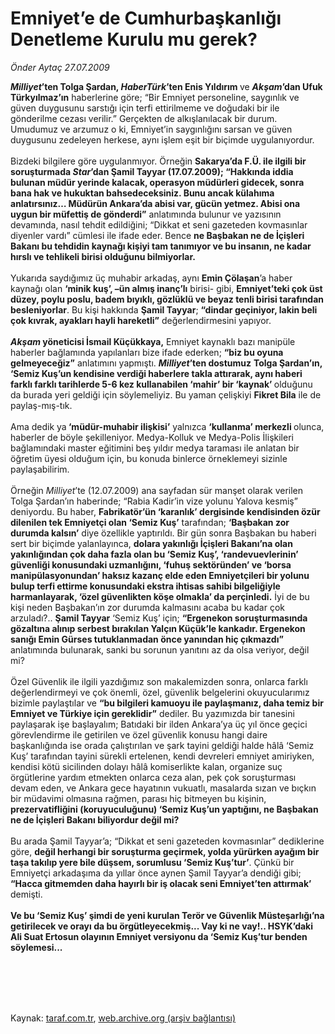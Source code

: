 # Emniyet’e de Cumhurbaşkanlığı Denetleme Kurulu mu gerek?

*Önder Aytaç 27.07.2009*

<div class="taraf_structure_2col_1zq">
<div class="margen_n">



 <p><b><i>Milliyet</i>’ten Tolga Şardan, <i>HaberTürk</i>’ten Enis Yıldırım </b>ve <b><i>Akşam</i>’dan Ufuk Türkyılmaz’ın</b> haberlerine göre; “Bir Emniyet personeline, saygınlık ve güven duygusunu sarstığı için terfi ettirilmeme ve doğudaki bir ile gönderilme cezası verilir.” Gerçekten de alkışlanılacak bir durum. Umudumuz ve arzumuz o ki, Emniyet’in saygınlığını sarsan ve güven duygusunu zedeleyen herkese, aynı işlem eşit bir biçimde uygulanıyordur. <br/><br/>Bizdeki bilgilere göre uygulanmıyor. Örneğin <b>Sakarya’da F.Ü. ile ilgili bir soruşturmada <i>Star</i>’dan Şamil Tayyar (17.07.2009); “Hakkında iddia bulunan müdür yerinde kalacak, operasyon müdürleri gidecek, sonra bana hak ve hukuktan bahsedeceksiniz. Bunu ancak külahıma anlatırsınız… Müdürün Ankara’da abisi var, gücün yetmez. Abisi ona uygun bir müfettiş de gönderdi”</b> anlatımında bulunur ve yazısının devamında, nasıl tehdit edildiğini; “Dikkat et seni gazeteden kovmasınlar diyenler vardı” cümlesi ile ifade eder. Bence <b>ne Başbakan ne de İçişleri Bakanı bu tehdidin kaynağı kişiyi tam tanımıyor ve bu insanın, ne kadar hırslı ve tehlikeli birisi olduğunu bilmiyorlar.</b> <br/><br/>Yukarıda saydığımız üç muhabir arkadaş, aynı <b>Emin Çölaşan</b>’a haber kaynağı olan <b>‘minik kuş’, –ün almış inanç’lı</b> birisi- gibi, <b>Emniyet’teki çok üst düzey, poylu poslu, badem bıyıklı, gözlüklü ve beyaz tenli birisi tarafından besleniyorlar</b>. Bu kişi hakkında <b>Şamil Tayyar</b>; <b>“dindar geçiniyor, lakin beli çok kıvrak, ayakları hayli hareketli”</b> değerlendirmesini yapıyor.<b><i> <br/><br/>Akşam</i> yöneticisi İsmail Küçükkaya,</b> Emniyet kaynaklı bazı manipüle haberler bağlamında yapılanları bize ifade ederken; <b>“biz bu oyuna gelmeyeceğiz”</b> anlatımını yapmıştı. <b><i>Milliyet</i>’ten dostumuz</b> <b>Tolga Şardan’ın, ‘Semiz Kuş’un kendisine verdiği haberlere takla attırarak, aynı haberi farklı farklı tarihlerde 5-6 kez kullanabilen ‘mahir’ bir ‘kaynak’ </b>olduğunu da burada yeri geldiği için söylemeliyiz. Bu yaman çelişkiyi <b>Fikret Bila</b> ile de paylaş-mış-tık. <br/><br/>Ama dedik ya<b> ‘müdür-muhabir ilişkisi’</b> yalnızca <b>‘kullanma’ merkezli </b>olunca, haberler de böyle şekilleniyor. Medya-Kolluk ve Medya-Polis İlişkileri bağlamındaki master eğitimini beş yıldır medya taraması ile anlatan bir öğretim üyesi olduğum için, bu konuda binlerce örneklemeyi sizinle paylaşabilirim. <br/><br/>Örneğin <i>Milliyet</i>’te (12.07.2009) ana sayfadan sür manşet olarak verilen Tolga Şardan’ın haberinde; “Rabia Kadir’in vize yolunu Yalova kesmiş” deniyordu. Bu haber, <b>Fabrikatör’ün ‘karanlık’ dergisinde kendisinden özür dilenilen tek Emniyetçi olan ‘Semiz Kuş’</b> tarafından; <b>‘Başbakan zor durumda kalsın’</b> diye özellikle yaptırıldı. Bir gün sonra Başbakan bu haberi sert bir biçimde yalanlayınca, <b>dolara yakınlığı İçişleri Bakanı’na olan yakınlığından çok daha fazla olan bu ‘Semiz Kuş’, ‘randevuevlerinin’ güvenliği konusundaki uzmanlığını, ‘fuhuş sektöründen’ ve ‘borsa manipülasyonundan’ haksız kazanç elde eden Emniyetçileri bir yolunu bulup terfi ettirme konusundaki ekstra ihtisas sahibi bilgeliğiyle harmanlayarak, ‘özel güvenlikten köşe olmakla’ da perçinledi.</b> İyi de bu kişi neden Başbakan’ın zor durumda kalmasını acaba bu kadar çok arzuladı?.. <b>Şamil Tayyar</b> ‘Semiz Kuş’ için; <b>“Ergenekon soruşturmasında gözaltına alınıp serbest bırakılan Yalçın Küçük’le kankadır. Ergenekon sanığı Emin Gürses tutuklanmadan önce yanından hiç çıkmazdı” </b>anlatımında bulunarak, sanki bu sorunun yanıtını az da olsa veriyor, değil mi? <br/><br/>Özel Güvenlik ile ilgili yazdığımız son makalemizden sonra, onlarca farklı değerlendirmeyi ve çok önemli, özel, güvenlik belgelerini okuyucularımız bizimle paylaştılar ve <b>“bu bilgileri kamuoyu ile paylaşmanız, daha temiz bir Emniyet ve Türkiye için gereklidir”</b> dediler. Bu yazımızda bir tanesini paylaşarak işe başlayalım; Batıdaki bir ilden Ankara’ya üç yıl önce geçici görevlendirme ile getirilen ve özel güvenlik konusu hangi daire başkanlığında ise orada çalıştırılan ve şark tayini geldiği halde hâlâ ‘Semiz Kuş’ tarafından tayini sürekli ertelenen, kendi devreleri emniyet amiriyken, kendisi kötü sicilinden dolayı hâlâ komiserlikte kalan, organize suç örgütlerine yardım etmekten onlarca ceza alan, pek çok soruşturması devam eden, ve Ankara gece hayatının vukuatlı, masalarda sızan ve bıçkın bir müdavimi olmasına rağmen, parası hiç bitmeyen bu kişinin, <b>prezervatifliğini (koruyuculuğunu) ‘Semiz Kuş’un yaptığını, ne Başbakan ne de İçişleri Bakanı biliyordur değil mi? </b><br/><br/>Bu arada Şamil Tayyar’a; “Dikkat et seni gazeteden kovmasınlar” dediklerine göre, <b>değil herhangi bir soruşturma geçirmek, yolda yürürken ayağım bir taşa takılıp yere bile düşsem, sorumlusu ‘Semiz Kuş’tur’</b>. Çünkü bir Emniyetçi arkadaşıma da yıllar önce aynen Şamil Tayyar’a dendiği gibi; <b>“Hacca gitmemden daha hayırlı bir iş olacak seni Emniyet’ten attırmak’ </b>demişti.<b> <br/><br/>Ve bu ‘Semiz Kuş’ şimdi de yeni kurulan Terör ve Güvenlik Müsteşarlığı’na getirilecek ve orayı da bu örgütleyecekmiş... Vay ki ne vay!.. HSYK’daki Ali Suat Ertosun olayının Emniyet versiyonu da ‘Semiz Kuş’tur benden söylemesi...</b></p>
<br/>
<br/>
<br/>



<br/>


<div id="taraf_not">
</div>

</div>


</div>

Kaynak: [taraf.com.tr](http://taraf.com.tr:80/makale/6752.htm), [web.archive.org (arşiv bağlantısı)](http://web.archive.org/web/20091021113559/http://taraf.com.tr:80/makale/6752.htm)
